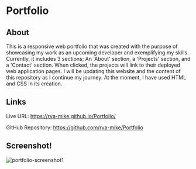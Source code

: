 # Portfolio

## About

This is a responsive web portfolio that was created with the purpose of showcasing my work as an upcoming developer and exemplifying my skills. Currently, it includes 3 sections; An 'About' section, a 'Projects' section, and a 'Contact' section. When clicked, the projects will link to their deployed web application pages. I will be updating this website and the content of this repository as I continue my journey. At the moment, I have used HTML and CSS in its creation.  

## Links

Live URL: https://rva-mike.github.io/Portfolio/

GitHub Repository: https://github.com/rva-mike/Portfolio

## Screenshot!

![portfolio-screenshot1](https://user-images.githubusercontent.com/105617274/172502497-ed11bb61-8664-4275-967b-be19f57e4217.png)
